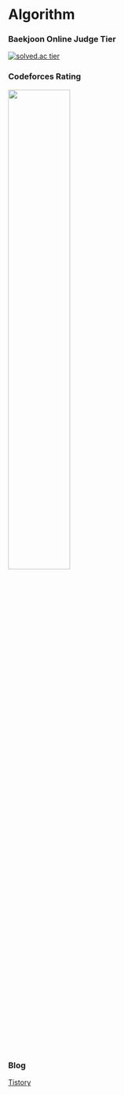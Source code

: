 # Algorithm



### Baekjoon Online Judge Tier

[![solved.ac tier](http://mazassumnida.wtf/api/generate_badge?boj=kkccmm1202)](https://solved.ac/kkccmm1202)

### Codeforces Rating

<img width='50%' src='https://pruvi007-apis.herokuapp.com/CF/kwoncorin' />

### Blog

[Tistory](https://kwoncorin.tistory.com/)

